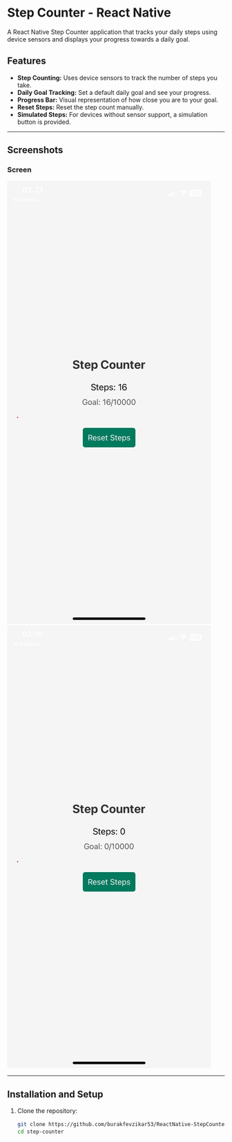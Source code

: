 # Step Counter - React Native

A React Native Step Counter application that tracks your daily steps using device sensors and displays your progress towards a daily goal.

## Features

- **Step Counting:** Uses device sensors to track the number of steps you take.
- **Daily Goal Tracking:** Set a default daily goal and see your progress.
- **Progress Bar:** Visual representation of how close you are to your goal.
- **Reset Steps:** Reset the step count manually.
- **Simulated Steps:** For devices without sensor support, a simulation button is provided.

---

## Screenshots

### Screen
![Home Screen](./src/images/step1.jpg)
![Home Screen](./src/images/step2.jpg)



---

## Installation and Setup

1. Clone the repository:
   ```bash
   git clone https://github.com/burakfevzikar53/ReactNative-StepCounter.git
   cd step-counter
